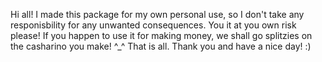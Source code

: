 Hi all! I made this package for my own personal use, so I don't take any responisbility for any unwanted consequences. You it at you own risk please!
If you happen to use it for making money, we shall go splitzies on the casharino you make! ^_^
That is all. Thank you and have a nice day! :)